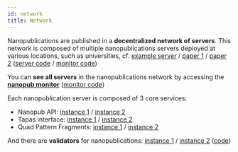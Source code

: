 ```yaml
---
id: network
title: Network
---
```


Nanopublications are published in a **decentralized network of servers**. This network is composed of multiple nanopublications servers deployed at various locations, such as universities, cf. [example server](https://np.petapico.org/) / [paper 1](http://arxiv.org/pdf/1411.2749) / [paper 2](https://doi.org/10.7717/peerj-cs.78) ([server code](https://github.com/tkuhn/nanopub-server) / [monitor code](https://github.com/tkuhn/nanopub-monitor/))

You can **see all servers** in the nanopublications network by accessing the [**nanopub monitor**](http://purl.org/nanopub/monitor) ([monitor code](https://github.com/tkuhn/nanopub-monitor/))

Each nanopublication server is composed of 3 core services:
- Nanopub API: [instance 1](http://grlc.nanopubs.lod.labs.vu.nl/api/local/local/) / [instance 2](http://130.60.24.146:7881/api/local/local/)
- Tapas interface: [instance 1](http://grlc.nanopubs.lod.labs.vu.nl/tapas/tapas.html) / [instance 2](http://130.60.24.146:7881/tapas/tapas.html)
- Quad Pattern Fragments: [instance 1](http://ldf.nanopubs.lod.labs.vu.nl/np) / [instance 2](http://130.60.24.146:7882/np)

And there are **validators** for nanopublications: [instance 1](https://nanopub.petapico.org/) / [instance 2](http://app.tkuhn.eculture.labs.vu.nl/nanopub-validator/) ([code](https://github.com/tkuhn/nanopub-validator))

